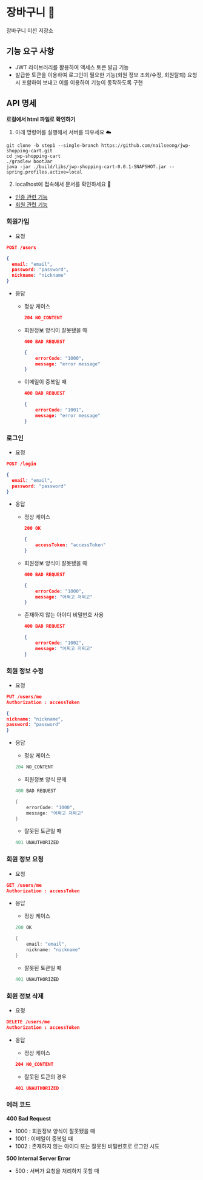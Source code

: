 # 장바구니 🛒

장바구니 미션 저장소

## 기능 요구 사항

- JWT 라이브러리를 활용하여 액세스 토큰 발급 기능
- 발급한 토큰을 이용하여 로그인이 필요한 기능(회원 정보 조회/수정, 회원탈퇴) 요청 시 포함하여 보내고 이를 이용하여 기능이 동작하도록 구현

## API 명세

**로컬에서 html 파일로 확인하기**

1. 아래 명령어를 실행해서 서버를 띄우세요 ☁️
```shell
git clone -b step1 --single-branch https://github.com/nailseong/jwp-shopping-cart.git
cd jwp-shopping-cart
./gradlew bootJar
java -jar ./build/libs/jwp-shopping-cart-0.0.1-SNAPSHOT.jar --spring.profiles.active=local
```

2. localhost에 접속해서 문서를 확인하세요 📄
- [인증 관련 기능](http://localhost:8080/docs/auth.html)
- [회원 관련 기능](http://localhost:8080/docs/customer.html)

### 회원가입

- 요청

```json
POST /users

{
  email: "email",
  password: "password",
  nickname: "nickname"
}
```

- 응답
    - 정상 케이스

        ```json
        204 NO_CONTENT
        ```

    - 회원정보 양식이 잘못됐을 때

        ```json
        400 BAD REQUEST
        
        {
        	errorCode: "1000",
        	message: "error message"
        }
        ```

    - 이메일이 중복일 때

        ```json
        400 BAD REQUEST 
        
        {
        	errorCode: "1001",
        	message: "error message"
        }
        ```

### 로그인

- 요청

```json
POST /login

{
  email: "email",
  password: "password"
}
```

- 응답
    - 정상 케이스

        ```json
        200 OK
        
        {
        	accessToken: "accessToken"
        }
        ```

    - 회원정보 양식이 잘못됐을 때

        ```json
        400 BAD REQUEST
        
        {
        	errorCode: "1000",
        	message: "어쩌고 저쩌고"
        }
        ```

    - 존재하지 않는 아이디 비밀번호 사용

        ```json
        400 BAD REQUEST
        
        {
        	errorCode: "1002",
        	message: "어쩌고 저쩌고"
        }
        ```

### 회원 정보 수정

- 요청

```json
PUT /users/me
Authorization : accessToken

{
nickname: "nickname",
password: "password"
}
```

- 응답
    - 정상 케이스

    ```java
    204 NO_CONTENT
    ```

    - 회원정보 양식 문제

    ```java
    400 BAD REQUEST
    
    {
    	errorCode: "1000",
    	message: "어쩌고 저쩌고"
    }
    ```

    - 잘못된 토큰일 때

    ```java
    401 UNAUTHORIZED
    ```

### 회원 정보 요청

- 요청

```json
GET /users/me
Authorization : accessToken
```

- 응답
    - 정상 케이스

    ```java
    200 OK
    
    {
    	email: "email",
    	nickname: "nickname"
    }
    ```

    - 잘못된 토큰일 때

    ```java
    401 UNAUTHORIZED
    ```

### 회원 정보 삭제

- 요청

```json
DELETE /users/me
Authorization : accessToken
```

- 응답
    - 정상 케이스

    ```json
    204 NO_CONTENT
    ```

    - 잘못된 토큰의 경우

    ```json
    401 UNAUTHORIZED
    ```

### 에러 코드

**400 Bad Request**

- 1000 : 회원정보 양식이 잘못됐을 때
- 1001 : 이메일이 중복일 때
- 1002 : 존재하지 않는 아이디 또는 잘못된 비밀번호로 로그인 시도

**500 Internal Server Error**

- 500 : 서버가 요청을 처리하지 못할 때
